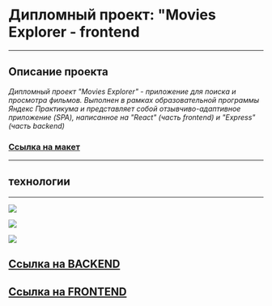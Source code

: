 # Дипломный проект: "Movies Explorer - frontend

---
## Описание проекта
 _Дипломный проект "Movies Explorer" - приложение для поиска и просмотра фильмов. Выполнен в рамках образовательной программы Яндекс Практикума и представляет собой отзывчиво-адаптивное приложение (SPA), написанное на "React" (часть frontend) и "Express" (часть backend)_

 ### [Ссылка на макет](https://disk.yandex.ru/d/m_-Ivv4v9KwiQA)
---
## технологии
---
![](https://camo.githubusercontent.com/268ac512e333b69600eb9773a8f80b7a251f4d6149642a50a551d4798183d621/68747470733a2f2f696d672e736869656c64732e696f2f62616467652f52656163742d3230323332413f7374796c653d666f722d7468652d6261646765266c6f676f3d7265616374266c6f676f436f6c6f723d363144414642)

![](https://camo.githubusercontent.com/93c855ae825c1757f3426f05a05f4949d3b786c5b22d0edb53143a9e8f8499f6/68747470733a2f2f696d672e736869656c64732e696f2f62616467652f4a6176615363726970742d3332333333303f7374796c653d666f722d7468652d6261646765266c6f676f3d6a617661736372697074266c6f676f436f6c6f723d463744463145)

![](https://camo.githubusercontent.com/4f9d20f3a284d2f6634282f61f82a62e99ee9906537dc9859decfdc9efbb51ec/68747470733a2f2f696d672e736869656c64732e696f2f62616467652f52656163745f526f757465722d4341343234353f7374796c653d666f722d7468652d6261646765266c6f676f3d72656163742d726f75746572266c6f676f436f6c6f723d7768697465)

## [Ссылка на BACKEND](https:servicebox.toma.nomoreparties.co)
## [Ссылка на FRONTEND](https:toma.nomoreparties.co)